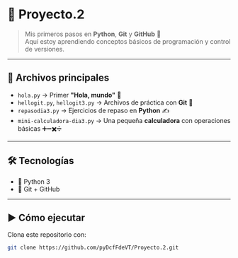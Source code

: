 # 🚀 Proyecto.2  

> Mis primeros pasos en **Python**, **Git** y **GitHub** 🐍  
Aquí estoy aprendiendo conceptos básicos de programación y control de versiones.  

---

## 📂 Archivos principales  

- `hola.py` → Primer **"Hola, mundo"** 👋  
- `hellogit.py`, `hellogit3.py` → Archivos de práctica con **Git** 🔧  
- `repasodia3.py` → Ejercicios de repaso en **Python** ✍️  
- `mini-calculadora-dia3.py` → Una pequeña **calculadora** con operaciones básicas ➕➖✖️➗  

---

## 🛠️ Tecnologías  

- 🐍 Python 3  
- 🌱 Git + GitHub  

---

## ▶️ Cómo ejecutar  

Clona este repositorio con:  

```bash
git clone https://github.com/pyDcfFdeVT/Proyecto.2.git
